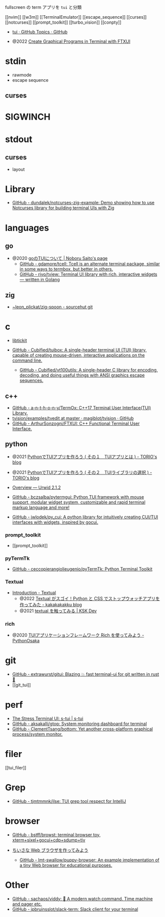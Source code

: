 fullscreen の term アプリを `tui` と分類

[[nvim]]
[[w3m]]
[[TerminalEmulator]]
[[escape_sequence]]
[[curses]]
[[notcurses]]
[[prompt_toolkit]]
[[turbo_vision]]
[[conpty]]

- [tui · GitHub Topics · GitHub](https://github.com/topics/tui?l=c%2B%2B)

- @2022 [Create Graphical Programs in Terminal with FTXUI](https://terminalroot.com/create-graphical-programs-in-terminal-with-ftxui/?utm_source=dlvr.it&utm_medium=twitter)

# stdin
- rawmode
- escape sequence

## curses

# SIGWINCH

# stdout
## curses
- layout



# Library
- [GitHub - dundalek/notcurses-zig-example: Demo showing how to use Notcurses library for building terminal UIs with Zig](https://github.com/dundalek/notcurses-zig-example)

# languages
## go
- @2020 [goのTUIについて | Noboru Saito's page](https://noborus.github.io/blog/go_tui/)
	- [GitHub - gdamore/tcell: Tcell is an alternate terminal package, similar in some ways to termbox, but better in others.](https://github.com/gdamore/tcell)
	- [GitHub - rivo/tview: Terminal UI library with rich, interactive widgets — written in Golang](https://github.com/rivo/tview)

## zig
- [~leon_plickat/zig-spoon - sourcehut git](https://git.sr.ht/~leon_plickat/zig-spoon)

# c
- [libtickit](http://www.leonerd.org.uk/code/libtickit/)

- [GitHub - Cubified/tuibox: A single-header terminal UI (TUI) library, capable of creating mouse-driven, interactive applications on the command line.](https://github.com/Cubified/tuibox)
	- [GitHub - Cubified/vt100utils: A single-header C library for encoding, decoding, and doing useful things with ANSI graphics escape sequences.](https://github.com/Cubified/vt100utils)


## c++
- [GitHub - a-n-t-h-o-n-y/TermOx: C++17 Terminal User Interface(TUI) Library.](https://github.com/a-n-t-h-o-n-y/TermOx)
- [tvision/examples/tvedit at master · magiblot/tvision · GitHub](https://github.com/magiblot/tvision/tree/master/examples/tvedit)
- [GitHub - ArthurSonzogni/FTXUI: C++ Functional Terminal User Interface.](https://github.com/ArthurSonzogni/FTXUI)

## python
- @2021 [PythonでTUIアプリを作ろう ( その１　TUIアプリとは ) - TORIO's blog](https://rsn604.github.io/it/python%E3%81%A7tui%E3%82%A2%E3%83%97%E3%83%AA%E3%82%92%E4%BD%9C%E3%82%8D%E3%81%86%E3%81%9D%E3%81%AE%EF%BC%91-tui%E3%82%A2%E3%83%97%E3%83%AA%E3%81%A8%E3%81%AF/)
- @2021 [PythonでTUIアプリを作ろう ( その２　TUIライブラリの選択 ) - TORIO's blog](https://rsn604.github.io/it/python%E3%81%A7tui%E3%82%A2%E3%83%97%E3%83%AA%E3%82%92%E4%BD%9C%E3%82%8D%E3%81%86%E3%81%9D%E3%81%AE%EF%BC%92-tui%E3%83%A9%E3%82%A4%E3%83%96%E3%83%A9%E3%83%AA%E3%81%AE%E9%81%B8%E6%8A%9E/)

- [Overview — Urwid 2.1.2](https://urwid.org/)
- [GitHub - bczsalba/pytermgui: Python TUI framework with mouse support, modular widget system, customizable and rapid terminal markup language and more!](https://github.com/bczsalba/pytermgui)
- [GitHub - jwlodek/py_cui: A python library for intuitively creating CUI/TUI interfaces with widgets, inspired by gocui.](https://github.com/jwlodek/py_cui)

### prompt_toolkit
- [[prompt_toolkit]]

### pyTermTk
- [GitHub - ceccopierangiolieugenio/pyTermTk: Python Terminal Toolkit](https://github.com/ceccopierangiolieugenio/pyTermTk)

### Textual
- [Introduction - Textual](https://textual.textualize.io/)
	- @2022 [Textual がスゴイ！Python と CSS でストップウォッチアプリを作ってみた - kakakakakku blog](https://kakakakakku.hatenablog.com/entry/2022/12/01/094625)
	 - @2021 [textual を触ってみる | KSK Dev](https://site.ksk.dev/try-textual/)
  
### rich
- @2020 [TUIアプリケーションフレームワーク Rich を使ってみよう - PythonOsaka](https://scrapbox.io/PythonOsaka/TUI%E3%82%A2%E3%83%97%E3%83%AA%E3%82%B1%E3%83%BC%E3%82%B7%E3%83%A7%E3%83%B3%E3%83%95%E3%83%AC%E3%83%BC%E3%83%A0%E3%83%AF%E3%83%BC%E3%82%AF_Rich_%E3%82%92%E4%BD%BF%E3%81%A3%E3%81%A6%E3%81%BF%E3%82%88%E3%81%86)

# git
- [GitHub - extrawurst/gitui: Blazing 💥 fast terminal-ui for git written in rust 🦀](https://github.com/extrawurst/gitui)
- [[git_tui]]

# perf
- [The Stress Terminal UI: s-tui | s-tui](https://amanusk.github.io/s-tui/)
- [GitHub - aksakalli/gtop: System monitoring dashboard for terminal](https://github.com/aksakalli/gtop)
- [GitHub - ClementTsang/bottom: Yet another cross-platform graphical process/system monitor.](https://github.com/ClementTsang/bottom)

# filer
[[tui_filer]]


# Grep
- [GitHub - tjmtmmnk/ilse: TUI grep tool respect for IntelliJ](https://github.com/tjmtmmnk/ilse)

# browser
- [GitHub - bstff/browst: terminal browser toy, xterm+sixel+gocui+cdp+sdump+tiv](https://github.com/bstff/browst)

- [ちいさな Web ブラウザを作ってみよう](https://browserbook.shift-js.info/)
	- [GitHub - lmt-swallow/puppy-browser: An example implementation of a tiny Web browser for educational purposes.](https://github.com/lmt-swallow/puppy-browser)

# Other
- [GitHub - sachaos/viddy: 👀 A modern watch command. Time machine and pager etc.](https://github.com/sachaos/viddy)
- [GitHub - jpbruinsslot/slack-term: Slack client for your terminal](https://github.com/jpbruinsslot/slack-term)
